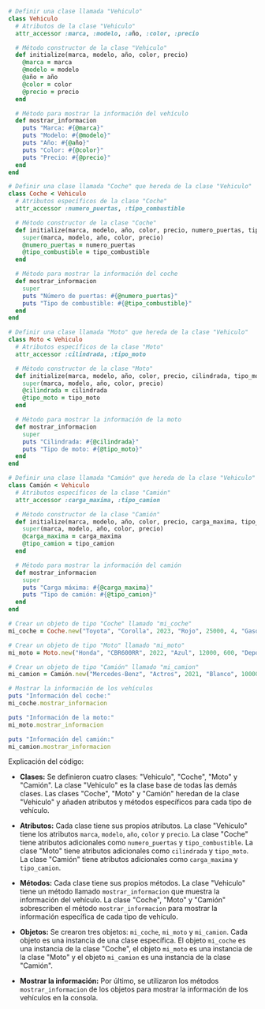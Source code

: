 ```ruby
# Definir una clase llamada "Vehiculo"
class Vehiculo
  # Atributos de la clase "Vehiculo"
  attr_accessor :marca, :modelo, :año, :color, :precio

  # Método constructor de la clase "Vehiculo"
  def initialize(marca, modelo, año, color, precio)
    @marca = marca
    @modelo = modelo
    @año = año
    @color = color
    @precio = precio
  end

  # Método para mostrar la información del vehículo
  def mostrar_informacion
    puts "Marca: #{@marca}"
    puts "Modelo: #{@modelo}"
    puts "Año: #{@año}"
    puts "Color: #{@color}"
    puts "Precio: #{@precio}"
  end
end

# Definir una clase llamada "Coche" que hereda de la clase "Vehiculo"
class Coche < Vehiculo
  # Atributos específicos de la clase "Coche"
  attr_accessor :numero_puertas, :tipo_combustible

  # Método constructor de la clase "Coche"
  def initialize(marca, modelo, año, color, precio, numero_puertas, tipo_combustible)
    super(marca, modelo, año, color, precio)
    @numero_puertas = numero_puertas
    @tipo_combustible = tipo_combustible
  end

  # Método para mostrar la información del coche
  def mostrar_informacion
    super
    puts "Número de puertas: #{@numero_puertas}"
    puts "Tipo de combustible: #{@tipo_combustible}"
  end
end

# Definir una clase llamada "Moto" que hereda de la clase "Vehiculo"
class Moto < Vehiculo
  # Atributos específicos de la clase "Moto"
  attr_accessor :cilindrada, :tipo_moto

  # Método constructor de la clase "Moto"
  def initialize(marca, modelo, año, color, precio, cilindrada, tipo_moto)
    super(marca, modelo, año, color, precio)
    @cilindrada = cilindrada
    @tipo_moto = tipo_moto
  end

  # Método para mostrar la información de la moto
  def mostrar_informacion
    super
    puts "Cilindrada: #{@cilindrada}"
    puts "Tipo de moto: #{@tipo_moto}"
  end
end

# Definir una clase llamada "Camión" que hereda de la clase "Vehiculo"
class Camión < Vehiculo
  # Atributos específicos de la clase "Camión"
  attr_accessor :carga_maxima, :tipo_camion

  # Método constructor de la clase "Camión"
  def initialize(marca, modelo, año, color, precio, carga_maxima, tipo_camion)
    super(marca, modelo, año, color, precio)
    @carga_maxima = carga_maxima
    @tipo_camion = tipo_camion
  end

  # Método para mostrar la información del camión
  def mostrar_informacion
    super
    puts "Carga máxima: #{@carga_maxima}"
    puts "Tipo de camión: #{@tipo_camion}"
  end
end

# Crear un objeto de tipo "Coche" llamado "mi_coche"
mi_coche = Coche.new("Toyota", "Corolla", 2023, "Rojo", 25000, 4, "Gasolina")

# Crear un objeto de tipo "Moto" llamado "mi_moto"
mi_moto = Moto.new("Honda", "CBR600RR", 2022, "Azul", 12000, 600, "Deportiva")

# Crear un objeto de tipo "Camión" llamado "mi_camion"
mi_camion = Camión.new("Mercedes-Benz", "Actros", 2021, "Blanco", 100000, 10000, "Pesado")

# Mostrar la información de los vehículos
puts "Información del coche:"
mi_coche.mostrar_informacion

puts "Información de la moto:"
mi_moto.mostrar_informacion

puts "Información del camión:"
mi_camion.mostrar_informacion
```

Explicación del código:

* **Clases:** Se definieron cuatro clases: "Vehiculo", "Coche", "Moto" y "Camión". La clase "Vehiculo" es la clase base de todas las demás clases. Las clases "Coche", "Moto" y "Camión" heredan de la clase "Vehiculo" y añaden atributos y métodos específicos para cada tipo de vehículo.

* **Atributos:** Cada clase tiene sus propios atributos. La clase "Vehiculo" tiene los atributos `marca`, `modelo`, `año`, `color` y `precio`. La clase "Coche" tiene atributos adicionales como `numero_puertas` y `tipo_combustible`. La clase "Moto" tiene atributos adicionales como `cilindrada` y `tipo_moto`. La clase "Camión" tiene atributos adicionales como `carga_maxima` y `tipo_camion`.

* **Métodos:** Cada clase tiene sus propios métodos. La clase "Vehiculo" tiene un método llamado `mostrar_informacion` que muestra la información del vehículo. La clase "Coche", "Moto" y "Camión" sobrescriben el método `mostrar_informacion` para mostrar la información específica de cada tipo de vehículo.

* **Objetos:** Se crearon tres objetos: `mi_coche`, `mi_moto` y `mi_camion`. Cada objeto es una instancia de una clase específica. El objeto `mi_coche` es una instancia de la clase "Coche", el objeto `mi_moto` es una instancia de la clase "Moto" y el objeto `mi_camion` es una instancia de la clase "Camión".

* **Mostrar la información:** Por último, se utilizaron los métodos `mostrar_informacion` de los objetos para mostrar la información de los vehículos en la consola.
